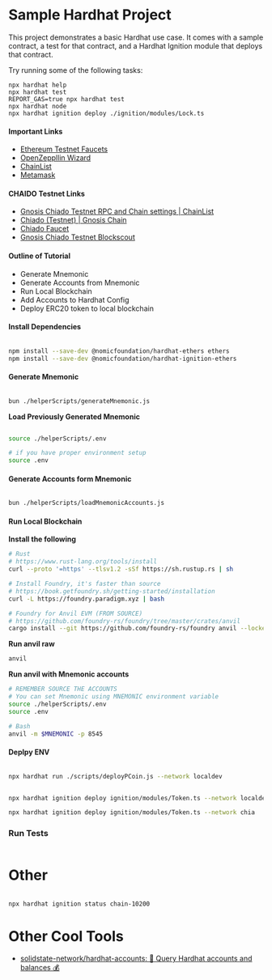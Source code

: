 # Sample Hardhat Project

This project demonstrates a basic Hardhat use case. It comes with a sample contract, a test for that contract, and a Hardhat Ignition module that deploys that contract.

Try running some of the following tasks:

```shell
npx hardhat help
npx hardhat test
REPORT_GAS=true npx hardhat test
npx hardhat node
npx hardhat ignition deploy ./ignition/modules/Lock.ts
```

#### Important Links

* [Ethereum Testnet Faucets](https://www.alchemy.com/faucets)
* [OpenZeppllin Wizard](https://wizard.openzeppelin.com/)
* [ChainList](https://chainlist.org/)
* [Metamask](https://metamask.io)

#### CHAIDO Testnet Links

- [Gnosis Chiado Testnet RPC and Chain settings | ChainList](https://chainlist.org/chain/10200)
- [Chiado (Testnet) | Gnosis Chain](https://docs.gnosischain.com/about/networks/chiado)
- [Chiado Faucet](https://faucet.chiadochain.net/)
- [Gnosis Chiado Testnet Blockscout](https://gnosis-chiado.blockscout.com/)
#### Outline of Tutorial

* Generate Mnemonic
* Generate Accounts from Mnemonic
* Run Local Blockchain
* Add Accounts to Hardhat Config
* Deploy ERC20 token to local blockchain


#### Install Dependencies

``` bash

npm install --save-dev @nomicfoundation/hardhat-ethers ethers
npm install --save-dev @nomicfoundation/hardhat-ignition-ethers

```

#### Generate Mnemonic

``` bash

bun ./helperScripts/generateMnemonic.js

```

**Load Previously Generated Mnemonic**
``` bash

source ./helperScripts/.env

# if you have proper environment setup
source .env

```

#### Generate Accounts form Mnemonic

``` bash

bun ./helperScripts/loadMnemonicAccounts.js

```

#### Run Local Blockchain

**Install the following**
``` bash
# Rust
# https://www.rust-lang.org/tools/install
curl --proto '=https' --tlsv1.2 -sSf https://sh.rustup.rs | sh

# Install Foundry, it's faster than source
# https://book.getfoundry.sh/getting-started/installation
curl -L https://foundry.paradigm.xyz | bash

# Foundry for Anvil EVM (FROM SOURCE)
# https://github.com/foundry-rs/foundry/tree/master/crates/anvil
cargo install --git https://github.com/foundry-rs/foundry anvil --locked --force
```

**Run anvil raw**
``` bash
anvil
```

**Run anvil with Mnemonic accounts**
``` bash
# REMEMBER SOURCE THE ACCOUNTS
# You can set Mnemonic using MNEMONIC environment variable
source ./helperScripts/.env
source .env

# Bash
anvil -m $MNEMONIC -p 8545

```

#### Deplpy ENV 

``` bash

npx hardhat run ./scripts/deployPCoin.js --network localdev


npx hardhat ignition deploy ignition/modules/Token.ts --network localdev

npx hardhat ignition deploy ignition/modules/Token.ts --network chia

```

### Run Tests

``` bash

```


# Other

``` bash

npx hardhat ignition status chain-10200

```

# Other Cool Tools

* [solidstate-network/hardhat-accounts: 📒 Query Hardhat accounts and balances 💰](https://github.com/solidstate-network/hardhat-accounts)